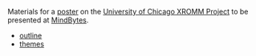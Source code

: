 Materials for a [poster](https://mindbytes.uchicago.edu/page/poster-submissions) on the [University of Chicago XROMM Project](https://github.com/rcc-uchicago/uc-xromm) to be presented at [MindBytes](https://mindbytes.uchicago.edu/).

* [outline](outline.md)
* [themes](themes.md)
